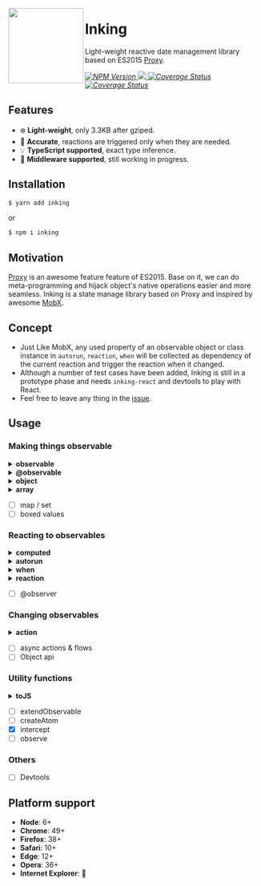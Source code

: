 <p align="center">
    <img align="left" height='150' width='150' src="https://avatars1.githubusercontent.com/u/48382962?s=450&v=4" height=100/>
    <h1 align="left">Inking</h1>
    <p align="left">Light-weight reactive date management library based on ES2015 <a target="_blank" href="https://developer.mozilla.org/en-US/docs/Web/JavaScript/Reference/Global_Objects/Proxy">Proxy</a>.
    <p>
    <p align="left">
        <i>
            <a href="https://www.npmjs.com/package/inking">
              <img src="https://badgen.net/npm/v/inking" alt="NPM Version">
            </a>
            <a href="https://circleci.com/gh/inkerjs/inking">
              <img src="https://badgen.net/circleci/github/inkerjs/inking">
<a href='https://coveralls.io/github/inkerjs/inking?branch=master'><img src='https://badgen.net/bundlephobia/minzip/inking' alt='Coverage Status' /></a>
            </a>
<a href='https://coveralls.io/github/inkerjs/inking?branch=master'><img src='https://badgen.net/coveralls/c/github/inkerjs/inking/master' alt='Coverage Status' /></a>
        </i>
    </p>
</p>

## Features

- ❄️ **Light-weight**, only 3.3KB after gziped.
- 🎯 **Accurate**, reactions are triggered only when they are needed.
- 💡 **TypeScript supported**, exact type inference.
- 🧩 **Middleware supported**, still working in progress.

## Installation

```bash
$ yarn add inking
```

or

```bash
$ npm i inking
```

## Motivation

[Proxy](https://developer.mozilla.org/en-US/docs/Web/JavaScript/Reference/Global_Objects/Proxy) is an awesome feature feature of ES2015. Base on it, we can do meta-programming and hijack object's native operations easier and more seamless. Inking is a state manage library based on Proxy and inspired by awesome [MobX](https://github.com/mobxjs/mobx).

## Concept

- Just Like MobX, any used property of an observable object or class instance in `autorun`, `reaction`, `when` will be collected as dependency of the current reaction and trigger the reaction when it changed.
- Although a number of test cases have been added, Inking is still in a prototype phase and needs `inking-react` and devtools to play with React.
- Feel free to leave any thing in the [issue](https://github.com/inkerjs/inking/issues/new).

## Usage

### Making things observable

<details>
<summary><strong>observable</strong></summary>

**API:**

`observable(object)`

**EXAMPLE:**

```ts
import { observable, autorun } from 'inking'

const counter = observable({ num: 0 })
const countLogger = observe(() => console.log(counter.num))

counter.num++
// $ 1
```

</details>
<details>
<summary><strong>@observable</strong></summary>

**API:**

```ts
@observable
class Model {
    ...
}
```

**EXAMPLE:**

```ts
import { observable } from 'inking'

@observable
class Model {
  count = 0
}

const m = new Model()
autorun(() => {
  console.log(m.count)
})

m.count++
// $ 1
```

</details>
<details>
<summary><strong>object</strong></summary>

Any plain object passed into `observable` will turn to be a observable value.

**EXAMPLE:**

```ts
import { observable } from 'inking'

const person = observable({
  // observable properties:
  name: 'John',
  age: 25,
  showAge: false,

  // computed property:
  get labelText() {
    return `${this.name} (age: ${this.age})`
  },

  setAge(age) {
    this.age = age
  }
})

autorun(() => console.log(person.labelText))

person.name = 'David'
// $: David (age: 25)
person.setAge(26)
// $: David (age: 26)
```

</details>
<details>
<summary><strong>array</strong></summary>

Any array passed into `observable` will turn to be a observable array, even nested.

**EXAMPLE:**

```ts
const todos = observable([{ title: 'a', completed: true }, { title: 'b', completed: false }])

autorun(() => {
  console.log(
    todos
      .filter(todo => !todo.completed)
      .map(todo => todo.title)
      .join('_')
  )
})

todos[0].completed = false
// $ a_b
todos[1].completed = true
// $ a
todos.push({ title: 'c', completed: false })
// $ a_c
todos.pop()
// $ a
todos.shift()
// $
```

</details>

- [ ] map / set
- [ ] boxed values

### Reacting to observables

<details>
<summary><strong>computed</strong></summary>

Computed values are values that can be derived from the existing state or other computed values.

**EXAMPLE:**

```ts
import { observable, computed } from 'inking'

const obj = observable(['eat', 'sleep'])

const c1 = computed(() => {
  return obj.skills.join('_').toLowerCase()
})

autorun(() => {
  console.log(c1.get())
})

obj.skills.push('code')
// $ eat_sleep_code
obj.skills[2] = 'newCode'
// $ eat_sleep_newcode
obj.skills[2] = 'NEWCODE'
// will not print
```

Any getter property of in Class will turn to be a computed value automatically.

**EXAMPLE:**

```ts
import { observable, computed } from 'inking'

@observable
class Person {
  public firstName = 'a'
  public lastName = 'b'
  public arr: any[] = [1, 2, 3]
  public get fullName() {
    return `${this.firstName}_${this.lastName}`.toUpperCase()
  }
}

const p = new Person()

autorun(() => {
  console.log(p.fullName)
})

p.firstName = 'A'
// will not print
p.firstName = 'a'
// will not print
p.firstName = 'newA'
// $ NEWA_B
p.firstName = 'NEWA'
// will not print
```

</details>

</details>
<details>
<summary><strong>autorun</strong></summary>

`autorun` can be used in those cases where you want to create a reactive function that will never have observers itself.

**EXAMPLE:**

```ts
import { autorun } from 'inking'

// ⚠️ disposer is not implemented so far
const disposer = autorun(reaction => {
  /* do some stuff */
})
disposer()

// or

autorun(reaction => {
  /* do some stuff */
  reaction.dispose()
})
```

</details>

</details>

<details>
<summary><strong>when</strong></summary>
`when` observes & runs the given `predicate` until it returns true. Once that happens, the given `effect` is executed and the autorunner is disposed. The function returns a disposer to cancel the autorunner prematurely.

**EXAMPLE:**

```ts
import { observable, when } from 'inking'

const skills = observable(['eat', 'sleep'])

when(
  () => skills.length >= 3,
  () => {
    console.log(skills[skills.length - 1])
  }
)

skills.push('code1')
// $ code1
skills.unshift('code2')
// $ code1
skills.pop()
// $ sleep
skills.shift()
// $ will not print
skills[0] = 'EAT'
// $ will not print
```

</details>

<details>
<summary><strong>reaction</strong></summary>

A variation on autorun that gives more fine grained control on which observables will be tracked.

**EXAMPLE:**

```ts
import { observable, reaction } from 'inking'

const skills = observable(['eat', 'sleep'])

reaction(
  () => obj.skills.length,
  () => {
    console.log(obj.skills[obj.skills.length - 1])
  }
)

skills.push('code1')
// $ code1
skills.unshift('code2')
// $ code1
skills.pop()
// $ sleep
skills.shift()
// $ sleep
skills[0] = 'EAT'
// $ will not print
```

</details>

- [ ] @observer

### Changing observables

<details>
<summary><strong>action</strong></summary>

Any application has actions. Actions are anything that modify the state. With MobX you can make it explicit in your code where your actions live by marking them. Actions help you to structure your code better.

**EXAMPLE:**

```ts
import { observable, action } from 'inking'

const skills = observable(['eat', 'sleep'])

autorun(() => {
  console.log(skills.[1])
})

const act = action(() => {
  obj.skills.unshift('i1')
  obj.skills.unshift('i2')
  obj.skills.pop()
  obj.skills.splice(0, 2, 'i3')
  obj.skills.shift()
})

act()
// $ undefined
```

</details>

- [ ] async actions & flows
- [ ] Object api

### Utility functions

<details>
<summary><strong>toJS</strong></summary>

Return raw value from observable value.

**EXAMPLE:**

```ts
// a test case of Jest
test('basic toJS', () => {
  const obj = observable(getPlainObj())
  const skills = obj.skills
  expect(toJS(obj)).toEqual(getPlainObj())
  expect(toJS(skills)).toEqual(getPlainObj().skills)
})
```

</details>

- [ ] extendObservable
- [ ] createAtom
- [x] intercept
- [ ] observe

### Others

- [ ] Devtools

## Platform support

- **Node**: 6+
- **Chrome**: 49+
- **Firefox**: 38+
- **Safari**: 10+
- **Edge**: 12+
- **Opera**: 36+
- **Internet Explorer**: 🚫
